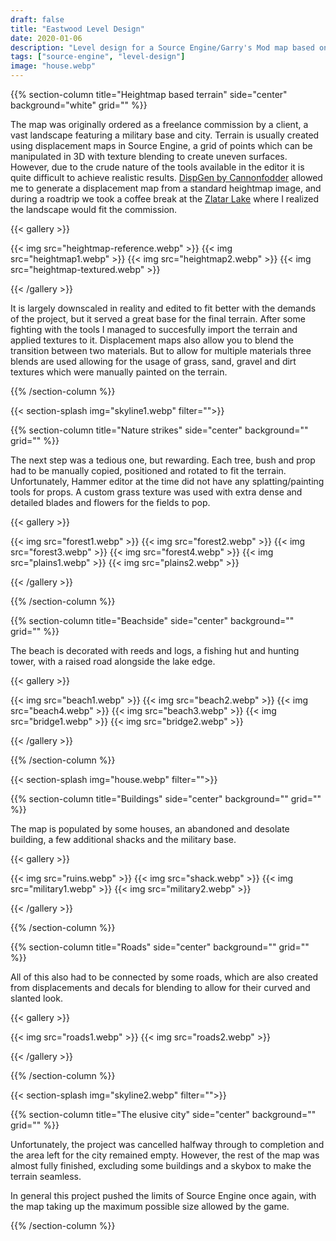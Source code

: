```yaml
---
draft: false
title: "Eastwood Level Design"
date: 2020-01-06
description: "Level design for a Source Engine/Garry's Mod map based on real world heightmap data."
tags: ["source-engine", "level-design"]
image: "house.webp"
---
```


{{% section-column title="Heightmap based terrain" side="center" background="white" grid="" %}}

The map was originally ordered as a freelance commission by a client, a vast landscape featuring a military base and city. Terrain is usually created using displacement maps in Source Engine, a grid of points which can be manipulated in 3D with texture blending to create uneven surfaces. However, due to the crude nature of the tools available in the editor it is quite difficult to achieve realistic results. [DispGen by Cannonfodder](https://developer.valvesoftware.com/wiki/DispGen) allowed me to generate a displacement map from a standard heightmap image, and during a roadtrip we took a coffee break at the [Zlatar Lake](https://maps.app.goo.gl/UFbgGP3kYeM2PDzZ9) where I realized the landscape would fit the commission.

{{< gallery >}}

{{< img src="heightmap-reference.webp" >}}
{{< img src="heightmap1.webp" >}}
{{< img src="heightmap2.webp" >}}
{{< img src="heightmap-textured.webp" >}}

{{< /gallery >}}

It is largely downscaled in reality and edited to fit better with the demands of the project, but it served a great base for the final terrain. After some fighting with the tools I managed to succesfully import the terrain and applied textures to it. Displacement maps also allow you to blend the transition between two materials. But to allow for multiple materials three blends are used allowing for the usage of grass, sand, gravel and dirt textures which were manually painted on the terrain.

{{% /section-column %}}

{{< section-splash img="skyline1.webp" filter="">}}

{{% section-column title="Nature strikes" side="center" background="" grid="" %}}

The next step was a tedious one, but rewarding. Each tree, bush and prop had to be manually copied, positioned and rotated to fit the terrain. Unfortunately, Hammer editor at the time did not have any splatting/painting tools for props. A custom grass texture was used with extra dense and detailed blades and flowers for the fields to pop.

{{< gallery >}}

{{< img src="forest1.webp" >}}
{{< img src="forest2.webp" >}}
{{< img src="forest3.webp" >}}
{{< img src="forest4.webp" >}}
{{< img src="plains1.webp" >}}
{{< img src="plains2.webp" >}}

{{< /gallery >}}

{{% /section-column %}}

{{% section-column title="Beachside" side="center" background="" grid="" %}}

The beach is decorated with reeds and logs, a fishing hut and hunting tower, with a raised road alongside the lake edge.

{{< gallery >}}

{{< img src="beach1.webp" >}}
{{< img src="beach2.webp" >}}
{{< img src="beach4.webp" >}}
{{< img src="beach3.webp" >}}
{{< img src="bridge1.webp" >}}
{{< img src="bridge2.webp" >}}

{{< /gallery >}}

{{% /section-column %}}

{{< section-splash img="house.webp" filter="">}}

{{% section-column title="Buildings" side="center" background="" grid="" %}}

The map is populated by some houses, an abandoned and desolate building, a few additional shacks and the military base.

{{< gallery >}}

{{< img src="ruins.webp" >}}
{{< img src="shack.webp" >}}
{{< img src="military1.webp" >}}
{{< img src="military2.webp" >}}

{{< /gallery >}}

{{% /section-column %}}

{{% section-column title="Roads" side="center" background="" grid="" %}}

All of this also had to be connected by some roads, which are also created from displacements and decals for blending to allow for their curved and slanted look.

{{< gallery >}}

{{< img src="roads1.webp" >}}
{{< img src="roads2.webp" >}}

{{< /gallery >}}

{{% /section-column %}}

{{< section-splash img="skyline2.webp" filter="">}}

{{% section-column title="The elusive city" side="center" background="" grid="" %}}

Unfortunately, the project was cancelled halfway through to completion and the area left for the city remained empty. However, the rest of the map was almost fully finished, excluding some buildings and a skybox to make the terrain seamless.

In general this project pushed the limits of Source Engine once again, with the map taking up the maximum possible size allowed by the game.

{{% /section-column %}}